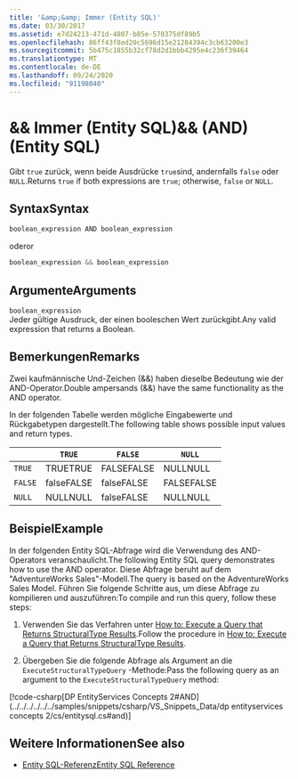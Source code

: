 ```yaml
---
title: '&amp;&amp; Immer (Entity SQL)'
ms.date: 03/30/2017
ms.assetid: e7d24213-471d-4807-b85e-570375df89b5
ms.openlocfilehash: 86ff43f8ed20c5696d15e21284394c3cb63200e3
ms.sourcegitcommit: 5b475c1855b32cf78d2d1bbb4295e4c236f39464
ms.translationtype: MT
ms.contentlocale: de-DE
ms.lasthandoff: 09/24/2020
ms.locfileid: "91198040"
---
```

# <a name="ampamp-and-entity-sql"></a><span data-ttu-id="32d56-102">&amp;&amp; Immer (Entity SQL)</span><span class="sxs-lookup"><span data-stu-id="32d56-102">&amp;&amp; (AND) (Entity SQL)</span></span>

<span data-ttu-id="32d56-103">Gibt `true` zurück, wenn beide Ausdrücke `true`sind, andernfalls `false` oder `NULL`.</span><span class="sxs-lookup"><span data-stu-id="32d56-103">Returns `true` if both expressions are `true`; otherwise, `false` or `NULL`.</span></span>  
  
## <a name="syntax"></a><span data-ttu-id="32d56-104">Syntax</span><span class="sxs-lookup"><span data-stu-id="32d56-104">Syntax</span></span>  
  
```csharp  
boolean_expression AND boolean_expression
```

<span data-ttu-id="32d56-105">oder</span><span class="sxs-lookup"><span data-stu-id="32d56-105">or</span></span>  

```csharp
boolean_expression && boolean_expression  
```  
  
## <a name="arguments"></a><span data-ttu-id="32d56-106">Argumente</span><span class="sxs-lookup"><span data-stu-id="32d56-106">Arguments</span></span>  

 `boolean_expression`  
 <span data-ttu-id="32d56-107">Jeder gültige Ausdruck, der einen booleschen Wert zurückgibt.</span><span class="sxs-lookup"><span data-stu-id="32d56-107">Any valid expression that returns a Boolean.</span></span>  
  
## <a name="remarks"></a><span data-ttu-id="32d56-108">Bemerkungen</span><span class="sxs-lookup"><span data-stu-id="32d56-108">Remarks</span></span>  

 <span data-ttu-id="32d56-109">Zwei kaufmännische Und-Zeichen (&&) haben dieselbe Bedeutung wie der AND-Operator.</span><span class="sxs-lookup"><span data-stu-id="32d56-109">Double ampersands (&&) have the same functionality as the AND operator.</span></span>  
  
 <span data-ttu-id="32d56-110">In der folgenden Tabelle werden mögliche Eingabewerte und Rückgabetypen dargestellt.</span><span class="sxs-lookup"><span data-stu-id="32d56-110">The following table shows possible input values and return types.</span></span>  
  
||`TRUE`|`FALSE`|`NULL`|  
|-|------------|-------------|------------|  
|`TRUE`|<span data-ttu-id="32d56-111">TRUE</span><span class="sxs-lookup"><span data-stu-id="32d56-111">TRUE</span></span>|<span data-ttu-id="32d56-112">FALSE</span><span class="sxs-lookup"><span data-stu-id="32d56-112">FALSE</span></span>|<span data-ttu-id="32d56-113">NULL</span><span class="sxs-lookup"><span data-stu-id="32d56-113">NULL</span></span>|  
|`FALSE`|<span data-ttu-id="32d56-114">false</span><span class="sxs-lookup"><span data-stu-id="32d56-114">FALSE</span></span>|<span data-ttu-id="32d56-115">false</span><span class="sxs-lookup"><span data-stu-id="32d56-115">FALSE</span></span>|<span data-ttu-id="32d56-116">FALSE</span><span class="sxs-lookup"><span data-stu-id="32d56-116">FALSE</span></span>|  
|`NULL`|<span data-ttu-id="32d56-117">NULL</span><span class="sxs-lookup"><span data-stu-id="32d56-117">NULL</span></span>|<span data-ttu-id="32d56-118">false</span><span class="sxs-lookup"><span data-stu-id="32d56-118">FALSE</span></span>|<span data-ttu-id="32d56-119">NULL</span><span class="sxs-lookup"><span data-stu-id="32d56-119">NULL</span></span>|  
  
## <a name="example"></a><span data-ttu-id="32d56-120">Beispiel</span><span class="sxs-lookup"><span data-stu-id="32d56-120">Example</span></span>  

 <span data-ttu-id="32d56-121">In der folgenden Entity SQL-Abfrage wird die Verwendung des AND-Operators veranschaulicht.</span><span class="sxs-lookup"><span data-stu-id="32d56-121">The following Entity SQL query demonstrates how to use the AND operator.</span></span> <span data-ttu-id="32d56-122">Diese Abfrage beruht auf dem "AdventureWorks Sales"-Modell.</span><span class="sxs-lookup"><span data-stu-id="32d56-122">The query is based on the AdventureWorks Sales Model.</span></span> <span data-ttu-id="32d56-123">Führen Sie folgende Schritte aus, um diese Abfrage zu kompilieren und auszuführen:</span><span class="sxs-lookup"><span data-stu-id="32d56-123">To compile and run this query, follow these steps:</span></span>  
  
1. <span data-ttu-id="32d56-124">Verwenden Sie das Verfahren unter [How to: Execute a Query that Returns StructuralType Results](../how-to-execute-a-query-that-returns-structuraltype-results.md).</span><span class="sxs-lookup"><span data-stu-id="32d56-124">Follow the procedure in [How to: Execute a Query that Returns StructuralType Results](../how-to-execute-a-query-that-returns-structuraltype-results.md).</span></span>  
  
2. <span data-ttu-id="32d56-125">Übergeben Sie die folgende Abfrage als Argument an die `ExecuteStructuralTypeQuery` -Methode:</span><span class="sxs-lookup"><span data-stu-id="32d56-125">Pass the following query as an argument to the `ExecuteStructuralTypeQuery` method:</span></span>  
  
 [!code-csharp[DP EntityServices Concepts 2#AND](../../../../../../samples/snippets/csharp/VS_Snippets_Data/dp entityservices concepts 2/cs/entitysql.cs#and)]  
  
## <a name="see-also"></a><span data-ttu-id="32d56-126">Weitere Informationen</span><span class="sxs-lookup"><span data-stu-id="32d56-126">See also</span></span>

- [<span data-ttu-id="32d56-127">Entity SQL-Referenz</span><span class="sxs-lookup"><span data-stu-id="32d56-127">Entity SQL Reference</span></span>](entity-sql-reference.md)
